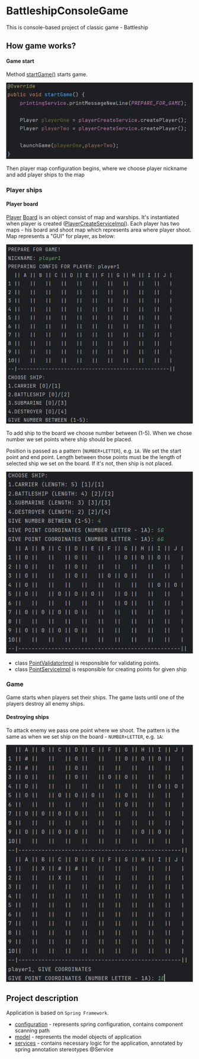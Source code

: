 # BattleshipConsoleGame
This is console-based project of classic game - Battleship

## How game works?

#### Game start
Method [startGame()](./src/main/java/com/battleship/Main.java) starts game.


![Game Start](assets/game_start.png)

Then player map configuration begins, where we choose player nickname and add player ships to the map

### Player ships

#### Player board
[Player](./src/main/java/com/battleship/model/Player.java) [Board](./src/main/java/com/battleship/model/Board.java) is an object consist of map and warships. It's instantiated when player is created ([PlayerCreateServiceImpl](./src/main/java/com/battleship/services/PlayerCreateServiceImpl.java)). Each player has two maps - his board and shoot map which represents area where player shoot.
Map represents a "GUI" for player, as below:

![Player configuration](assets/game_preparation.png)

To add ship to the board we choose number between (1-5). When we chose number we set points where ship should be placed.

Position is passed as a pattern (`NUMBER+LETTER`), e.g. `1A`. We set the start point and end point. Length between those points must be the length of selected ship we set on the board. If it's not, then ship is not placed.

![Adding ships](/assets/adding_ships.png)

- class [PointValidatorImpl](./src/main/java/com/battleship/services/PointValidatorImpl.java) is responsible for validating points.
- class [PointServiceImpl](./src/main/java/com/battleship/services/PointServiceImpl.java) is responsible for creating points for given ship

### Game
Game starts when players set their ships. The game lasts until one of the players destroy all enemy ships.

#### Destroying ships
To attack enemy we pass one point where we shoot. The pattern is the same as when we set ship on the board - `NUMBER+LETTER`, e.g. `1A`:

![Destroying ships](/assets/fight.png)


## Project description

Application is based on `Spring Framework`. 

- [configuration](./src/main/java/com/battleship/configuration) - represents spring configuration, contains component scanning path
- [model](./src/main/java/com/battleship/model) - represents the model objects of application
- [services](./src/main/java/com/battleship/services) - contains necessary logic for the application, annotated by spring annotation stereotypes @Service
